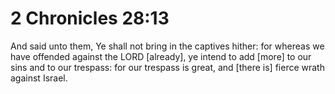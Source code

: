 # 2 Chronicles 28:13

And said unto them, Ye shall not bring in the captives hither: for whereas we have offended against the LORD [already], ye intend to add [more] to our sins and to our trespass: for our trespass is great, and [there is] fierce wrath against Israel.